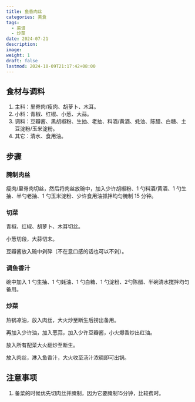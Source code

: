 ```yaml
---
title: 鱼香肉丝
categories: 美食
tags:
  - 菜谱
  - 炒菜
date: 2024-07-21
description: 
image: 
weight: 1
draft: false
lastmod: 2024-10-09T21:17:42+08:00
---
```


## 食材与调料

1. 主料：里脊肉/瘦肉、胡萝卜、木耳。
2. 小料：青椒、红椒、小葱、大蒜。
3. 调料：豆瓣酱、黑胡椒粉、生抽、老抽、料酒/黄酒、蚝油、陈醋、白糖、土豆淀粉/玉米淀粉。
4. 其它：清水、食用油。

## 步骤

### 腌制肉丝

瘦肉/里脊肉切丝，然后将肉丝放碗中，加入少许胡椒粉、1 勺料酒/黄酒、1 勺生抽、半勺老抽、1 勺玉米淀粉、少许食用油抓拌均匀腌制 15 分钟。

### 切菜

青椒、红椒、胡萝卜、木耳切丝。

小葱切段，大蒜切末。

豆瓣酱放入碗中剁碎（不在意口感的话也可以不剁）。

### 调鱼香汁

碗中加入 1 勺生抽、1 勺蚝油、1 勺白糖、1 勺淀粉、2勺陈醋、半碗清水搅拌均匀备用。

### 炒菜

热锅凉油，放入肉丝，大火炒至断生后捞出备用。

再加入少许油，加入葱蒜，加入少许豆瓣酱，小火爆香炒出红油。

放入所有配菜大火翻炒至断生。

放入肉丝，淋入鱼香汁，大火收至汤汁浓稠即可出锅。

## 注意事项

1. 备菜的时候优先切肉丝并腌制，因为它要腌制15分钟，比较费时。


